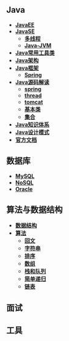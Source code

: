 ## Java
- **[JavaEE](https://github.com/chenlanqing/learningNote/tree/master/Java/JavaEE])**
- **[JavaSE](https://github.com/chenlanqing/learningNote/tree/master/Java/JavaSE])**
    - **[多线程](https://github.com/chenlanqing/learningNote/tree/master/Java/JavaSE/%E5%A4%9A%E7%BA%BF%E7%A8%8B)**
    - **[Java-JVM](https://github.com/chenlanqing/learningNote/tree/master/Java/JavaSE/Java-JVM)**
- **[Java常用工具类](https://github.com/chenlanqing/learningNote/tree/master/Java/Java%E5%B8%B8%E7%94%A8%E5%B7%A5%E5%85%B7%E7%B1%BB])**
- **[Java架构](https://github.com/chenlanqing/learningNote/tree/master/Java/Java%E6%9E%B6%E6%9E%84)**
- **[Java框架](https://github.com/chenlanqing/learningNote/tree/master/Java/Java%E6%A1%86%E6%9E%B6)**
    - **[Spring](https://github.com/chenlanqing/learningNote/tree/master/Java/Java%E6%A1%86%E6%9E%B6/Spring)**
- **[Java源码解读](https://github.com/chenlanqing/learningNote/tree/master/Java/Java%E6%BA%90%E7%A0%81%E8%A7%A3%E8%AF%BB)**	
    - **[spring](https://github.com/chenlanqing/learningNote/tree/master/Java/Java%E6%BA%90%E7%A0%81%E8%A7%A3%E8%AF%BB/spring)**
    - **[thread](https://github.com/chenlanqing/learningNote/tree/master/Java/Java%E6%BA%90%E7%A0%81%E8%A7%A3%E8%AF%BB/thread)**
    - **[tomcat](https://github.com/chenlanqing/learningNote/tree/master/Java/Java%E6%BA%90%E7%A0%81%E8%A7%A3%E8%AF%BB/tomcat)**
    - **[基本类](https://github.com/chenlanqing/learningNote/tree/master/Java/Java%E6%BA%90%E7%A0%81%E8%A7%A3%E8%AF%BB/%E5%9F%BA%E6%9C%AC%E7%B1%BB)**
    - **[集合](https://github.com/chenlanqing/learningNote/tree/master/Java/Java%E6%BA%90%E7%A0%81%E8%A7%A3%E8%AF%BB/%E9%9B%86%E5%90%88)**
- **[Java知识体系](https://github.com/chenlanqing/learningNote/tree/master/Java/Java%E7%9F%A5%E8%AF%86%E4%BD%93%E7%B3%BB)**
- **[Java设计模式](https://github.com/chenlanqing/learningNote/tree/master/Java/Java%E8%AE%BE%E8%AE%A1%E6%A8%A1%E5%BC%8F)**
- **[官方文档](https://github.com/chenlanqing/learningNote/tree/master/Java/%E5%AE%98%E6%96%B9%E6%96%87%E6%A1%A3)**

## 数据库
- **[MySQL](https://github.com/chenlanqing/learningNote/tree/master/%E6%95%B0%E6%8D%AE%E5%BA%93/MySQL)**
- **[NoSQL](https://github.com/chenlanqing/learningNote/tree/master/%E6%95%B0%E6%8D%AE%E5%BA%93/NoSQL)**
- **[Oracle](https://github.com/chenlanqing/learningNote/tree/master/%E6%95%B0%E6%8D%AE%E5%BA%93/Oracle)**

## 算法与数据结构
- **[数据结构](https://github.com/chenlanqing/learningNote/tree/master/%E7%AE%97%E6%B3%95%E4%B8%8E%E6%95%B0%E6%8D%AE%E7%BB%93%E6%9E%84/%E6%95%B0%E6%8D%AE%E7%BB%93%E6%9E%84)**
- **[算法](https://github.com/chenlanqing/learningNote/tree/master/%E7%AE%97%E6%B3%95%E4%B8%8E%E6%95%B0%E6%8D%AE%E7%BB%93%E6%9E%84/%E7%AE%97%E6%B3%95)**
    - **[回文](https://github.com/chenlanqing/learningNote/tree/master/%E7%AE%97%E6%B3%95%E4%B8%8E%E6%95%B0%E6%8D%AE%E7%BB%93%E6%9E%84/%E7%AE%97%E6%B3%95/%E5%9B%9E%E6%96%87)**
    - **[字符串](https://github.com/chenlanqing/learningNote/tree/master/%E7%AE%97%E6%B3%95%E4%B8%8E%E6%95%B0%E6%8D%AE%E7%BB%93%E6%9E%84/%E7%AE%97%E6%B3%95/%E5%AD%97%E7%AC%A6%E4%B8%B2)**
    - **[排序](https://github.com/chenlanqing/learningNote/tree/master/%E7%AE%97%E6%B3%95%E4%B8%8E%E6%95%B0%E6%8D%AE%E7%BB%93%E6%9E%84/%E7%AE%97%E6%B3%95/%E6%8E%92%E5%BA%8F)**
    - **[数组](https://github.com/chenlanqing/learningNote/tree/master/%E7%AE%97%E6%B3%95%E4%B8%8E%E6%95%B0%E6%8D%AE%E7%BB%93%E6%9E%84/%E7%AE%97%E6%B3%95/%E6%95%B0%E7%BB%84)**
    - **[栈和队列](https://github.com/chenlanqing/learningNote/tree/master/%E7%AE%97%E6%B3%95%E4%B8%8E%E6%95%B0%E6%8D%AE%E7%BB%93%E6%9E%84/%E7%AE%97%E6%B3%95/%E6%A0%88%E5%92%8C%E9%98%9F%E5%88%97)**
    - **[简单递归](https://github.com/chenlanqing/learningNote/tree/master/%E7%AE%97%E6%B3%95%E4%B8%8E%E6%95%B0%E6%8D%AE%E7%BB%93%E6%9E%84/%E7%AE%97%E6%B3%95/%E7%AE%80%E5%8D%95%E9%80%92%E5%BD%92)**
    - **[链表](https://github.com/chenlanqing/learningNote/tree/master/%E7%AE%97%E6%B3%95%E4%B8%8E%E6%95%B0%E6%8D%AE%E7%BB%93%E6%9E%84/%E7%AE%97%E6%B3%95/%E9%93%BE%E8%A1%A8)**

## 面试

## 工具

